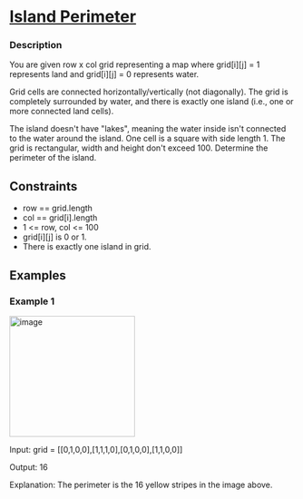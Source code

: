  # [Island Perimeter](https://leetcode.com/problems/island-perimeter/)

### Description

You are given row x col grid representing a map where grid[i][j] = 1 represents land and grid[i][j] = 0 represents water.

Grid cells are connected horizontally/vertically (not diagonally). The grid is completely surrounded by water, and there is exactly one island (i.e., one or more connected land cells).

The island doesn't have "lakes", meaning the water inside isn't connected to the water around the island. One cell is a square with side length 1. The grid is rectangular, width and height don't exceed 100. Determine the perimeter of the island.


## Constraints

- row == grid.length
- col == grid[i].length
- 1 <= row, col <= 100
- grid[i][j] is 0 or 1.
- There is exactly one island in grid.

## Examples

### Example 1
<img width="221" height="213" alt="image" src="https://github.com/user-attachments/assets/402c3c15-ce9c-47a1-96cc-9bde0e136918" />


Input: grid = [[0,1,0,0],[1,1,1,0],[0,1,0,0],[1,1,0,0]]

Output: 16

Explanation: The perimeter is the 16 yellow stripes in the image above.

